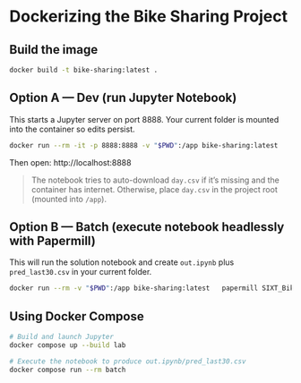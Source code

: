 # Dockerizing the Bike Sharing Project

## Build the image
```bash
docker build -t bike-sharing:latest .
```

## Option A — Dev (run Jupyter Notebook)
This starts a Jupyter server on port 8888. Your current folder is mounted into the container so edits persist.
```bash
docker run --rm -it -p 8888:8888 -v "$PWD":/app bike-sharing:latest
```
Then open: http://localhost:8888

> The notebook tries to auto-download `day.csv` if it’s missing and the container has internet. Otherwise, place `day.csv` in the project root (mounted into `/app`).

## Option B — Batch (execute notebook headlessly with Papermill)
This will run the solution notebook and create `out.ipynb` plus `pred_last30.csv` in your current folder.
```bash
docker run --rm -v "$PWD":/app bike-sharing:latest   papermill SIXT_Bike_Sharing_Solution.ipynb out.ipynb
```

## Using Docker Compose
```bash
# Build and launch Jupyter
docker compose up --build lab

# Execute the notebook to produce out.ipynb/pred_last30.csv
docker compose run --rm batch
```
